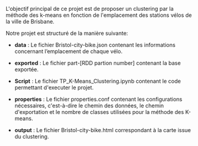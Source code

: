L'objectif principal de ce projet est de proposer un clustering par la méthode des k-means en fonction de l'emplacement des stations vélos de la ville de Brisbane. 

Notre projet est structuré de la manière suivante:

- **data** : Le fichier Bristol-city-bike.json contenant les informations concernant l’emplacement de chaque vélo.

- **exported** : Le fichier part-[RDD partion number] contenant la base exportée.

- **Script** : Le fichier TP_K-Means_Clustering.ipynb contenant le code permettant d'executer le projet.

- **properties** : Le fichier properties.conf contenant les configurations nécessaires, c'est-à-dire le chemin des données, le chemin d'exportation et le nombre de classes utilisées pour la méthode des K-means.

- **output** : Le fichier Bristol-city-bike.html correspondant à la carte issue du clustering.
